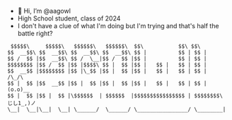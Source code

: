 - 👋 Hi, I’m @aagowl
- High School student, class of 2024
- I don't have a clue of what I'm doing but I'm trying and that's half the battle right?

```
 $$$$$\     $$$$$\   $$$$$$\   $$$$$$\  $$\           $$\ $$\  
$$  __$$\ $$  __$$\ $$  __$$\ $$  __$$\ $$ |          $$ | $$ |
$$ /  $$ |$$  __$$\ $$ /  \__|$$ /  $$ |$$ |          $$ | $$ |
$$$$$$$$ |$$ /  $$ |$$ |$$$$\ $$ |  $$ |$$ |   $$ |   $$ | $$ |
$$  __$$ |$$$$$$$$ |$$ |\_$$ |$$ |  $$ |$$ |   $$ |   $$ | $$ |        /\_/\       
$$ |  $$ |$$  __$$ |$$ |  $$ |$$ |  $$ |$$ |   $$ |   $$ | $$ |        (o.o)__     
$$ |  $$ |$$ |  $$ |\$$$$$$  | $$$$$$  |$$$$$$$$$$$$$$$$ | $$$$$$$$\    じし1_,)ノ
\__|  \__|\__|  \__| \______/  \______/ \________________/ \________|  
```
<!---
aagowl/aagowl is a ✨ special ✨ repository because its `README.md` (this file) appears on your GitHub profile.
You can click the Preview link to take a look at your changes.
--->
